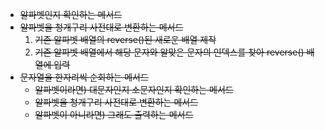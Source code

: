 - ~~알파벳인지 확인하는 메서드~~
- ~~알파벳을 청개구리 사전대로 변환하는 메서드~~
    1. ~~기존 알파벳 배열의 reverse()된 새로운 배열 제작~~
    2. ~~기존 알파벳 배열에서 해당 문자와 알맞은 문자의 인덱스를 찾아 reverse() 배열에 입력~~
- ~~문자열을 한자리씩 순회하는 메서드~~
    - ~~알파벳이라면) 대문자인지 소문자인지 확인하는 메서드~~
    - ~~알파벳을 청개구리 사전대로 변환하는 메서드~~
    - ~~알파벳이 아니라면) 그래도 출력하는 메서드~~
